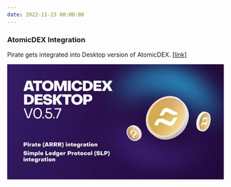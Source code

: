 ```yaml
---
date: 2022-11-23 00:00:00
---
```


### AtomicDEX Integration

Pirate gets integrated into Desktop version of AtomicDEX. [[link]](https://twitter.com/AtomicDEX/status/1595501325848088578)

[![AtomicDEX Integration](assets/img/posts/AtomicDEX-Integration-768x407.jpg)](assets/img/posts/AtomicDEX-Integration-768x407.jpg)

